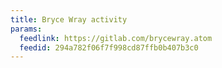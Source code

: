 ```yaml
---
title: Bryce Wray activity
params:
  feedlink: https://gitlab.com/brycewray.atom
  feedid: 294a782f06f7f998cd87ffb0b407b3c0
---
```

